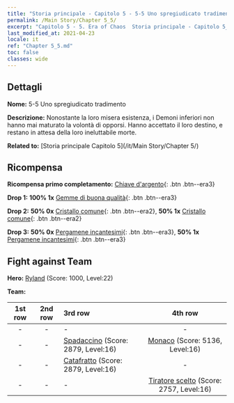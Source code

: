 ```yaml
---
title: "Storia principale - Capitolo 5 - 5-5 Uno spregiudicato tradimento"
permalink: /Main Story/Chapter 5_5/
excerpt: "Capitolo 5 - 5. Era of Chaos  Storia principale - Capitolo 5_5. 5-5 Uno spregiudicato tradimento"
last_modified_at: 2021-04-23
locale: it
ref: "Chapter 5_5.md"
toc: false
classes: wide
---
```


## Dettagli

 **Nome:** 5-5 Uno spregiudicato tradimento

 **Descrizione:** Nonostante la loro misera esistenza, i Demoni inferiori non hanno mai maturato la volontà di opporsi. Hanno accettato il loro destino, e restano in attesa della loro ineluttabile morte.

 **Related to:** [Storia principale Capitolo 5](/it/Main Story/Chapter 5/)

## Ricompensa

 **Ricompensa primo completamento:** [Chiave d'argento](/ItemsIT/con_693/){: .btn .btn--era3}

 **Drop 1:** **100% 1x** [Gemme di buona qualità](/ItemsIT/mat_16/){: .btn .btn--era3}

 **Drop 2:** **50% 0x** [Cristallo comune](/ItemsIT/mat_11/){: .btn .btn--era2}, **50% 1x** [Cristallo comune](/ItemsIT/mat_11/){: .btn .btn--era2}

 **Drop 3:** **50% 0x** [Pergamene incantesimi](/ItemsIT/con_694/){: .btn .btn--era3}, **50% 1x** [Pergamene incantesimi](/ItemsIT/con_694/){: .btn .btn--era3}


## Fight against Team
 **Hero:** [Ryland](/it/heroes/Ryland/) (Score: 1000, Level:22)

 **Team:**


  | 1st row | 2nd row | 3rd row | 4th row |
  |:----:|:----:|:----|:----:|
  | - | - | - | - |
  | - | - | [Spadaccino](/it/units/Swordsman/) (Score: 2879, Level:16)  | [Monaco](/it/units/Monk/) (Score: 5136, Level:16)  |
  | - | - | [Catafratto](/it/units/Cavalier/) (Score: 2879, Level:16)  | - |
  | - | - | - | [Tiratore scelto](/it/units/Marksman/) (Score: 2757, Level:16)  |



